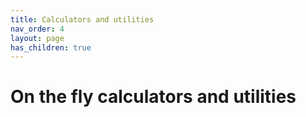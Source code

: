 ```yaml
---
title: Calculators and utilities
nav_order: 4
layout: page
has_children: true
---
```


# On the fly calculators and utilities
